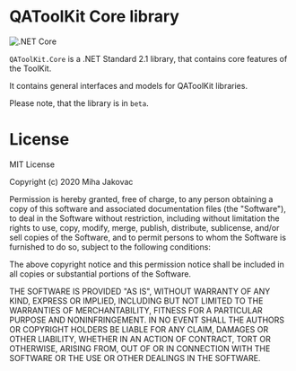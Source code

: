 # QAToolKit Core library
![.NET Core](https://github.com/qatoolkit/qatoolkit-core-net/workflows/.NET%20Core/badge.svg?branch=main)

`QAToolKit.Core` is a .NET Standard 2.1 library, that contains core features of the ToolKit.

It contains general interfaces and models for QAToolKit libraries.

Please note, that the library is in `beta`.

# License

MIT License

Copyright (c) 2020 Miha Jakovac

Permission is hereby granted, free of charge, to any person obtaining a copy
of this software and associated documentation files (the "Software"), to deal
in the Software without restriction, including without limitation the rights
to use, copy, modify, merge, publish, distribute, sublicense, and/or sell
copies of the Software, and to permit persons to whom the Software is
furnished to do so, subject to the following conditions:

The above copyright notice and this permission notice shall be included in all
copies or substantial portions of the Software.

THE SOFTWARE IS PROVIDED "AS IS", WITHOUT WARRANTY OF ANY KIND, EXPRESS OR
IMPLIED, INCLUDING BUT NOT LIMITED TO THE WARRANTIES OF MERCHANTABILITY,
FITNESS FOR A PARTICULAR PURPOSE AND NONINFRINGEMENT. IN NO EVENT SHALL THE
AUTHORS OR COPYRIGHT HOLDERS BE LIABLE FOR ANY CLAIM, DAMAGES OR OTHER
LIABILITY, WHETHER IN AN ACTION OF CONTRACT, TORT OR OTHERWISE, ARISING FROM,
OUT OF OR IN CONNECTION WITH THE SOFTWARE OR THE USE OR OTHER DEALINGS IN THE
SOFTWARE.